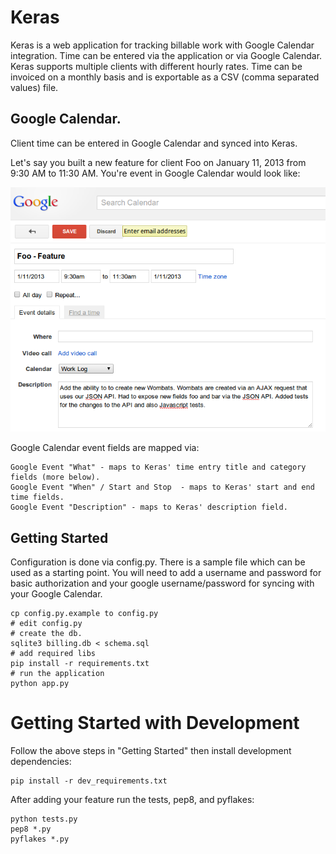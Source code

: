 # Keras
Keras is a web application for tracking billable work with Google Calendar integration. Time can be entered via the application or via Google Calendar. Keras supports multiple clients with different hourly rates. Time can be invoiced on a monthly basis and is exportable as a CSV (comma separated values) file. 

## Google Calendar.
Client time can be entered in Google Calendar and synced into Keras.

Let's say you built a new feature for client Foo on January 11, 2013 from 9:30 AM to 11:30 AM. You're event in Google Calendar would look like:


![solarized palette](https://github.com/jzellman/keras/raw/master/gcal.png)

Google Calendar event fields are mapped via:


    Google Event "What" - maps to Keras' time entry title and category fields (more below).
    Google Event "When" / Start and Stop  - maps to Keras' start and end time fields.
    Google Event "Description" - maps to Keras' description field.


## Getting Started

Configuration is done via config.py. There is a sample file which can be used as a starting point. You will need to add a username and password for basic authorization and your google username/password for syncing with your Google Calendar.

    cp config.py.example to config.py
    # edit config.py
    # create the db.
    sqlite3 billing.db < schema.sql
    # add required libs
    pip install -r requirements.txt
    # run the application    
    python app.py

# Getting Started with Development

Follow the above steps in "Getting Started" then install development dependencies:
    
    pip install -r dev_requirements.txt
    
After adding your feature run the tests, pep8, and pyflakes:

    python tests.py
    pep8 *.py
    pyflakes *.py

